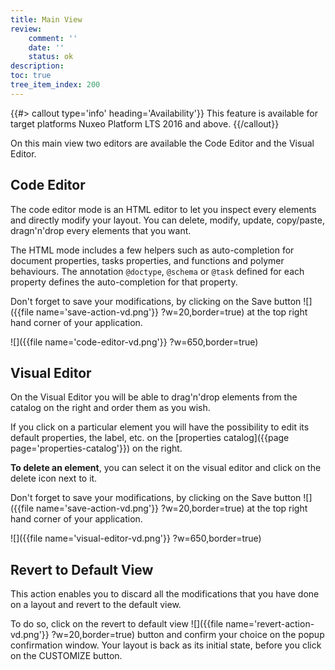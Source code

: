 ```yaml
---
title: Main View
review:
    comment: ''
    date: ''
    status: ok
description:
toc: true
tree_item_index: 200
---
```


{{#> callout type='info' heading='Availability'}}
This feature is available for target platforms Nuxeo Platform LTS 2016 and above.
{{/callout}}

On this main view two editors are available the Code Editor and the Visual Editor.

## Code Editor

The code editor mode is an HTML editor to let you inspect every elements and directly modify your layout. You can delete, modify, update, copy/paste, dragn'n'drop every elements that you want.

The HTML mode includes a few helpers such as auto-completion for document properties, tasks properties, and functions and polymer behaviours. The annotation `@doctype`, `@schema` or `@task` defined for each property defines the auto-completion for that property.

Don't forget to save your modifications, by clicking on the Save button ![]({{file name='save-action-vd.png'}} ?w=20,border=true) at the top right hand corner of your application.

![]({{file name='code-editor-vd.png'}} ?w=650,border=true)

## Visual Editor

On the Visual Editor you will be able to drag'n'drop elements from the catalog on the right and order them as you wish.

If you click on a particular element you will have the possibility to edit its default properties, the label, etc. on the [properties catalog]({{page page='properties-catalog'}}) on the right.

**To delete an element**, you can select it on the visual editor and click on the delete icon next to it.

Don't forget to save your modifications, by clicking on the Save button ![]({{file name='save-action-vd.png'}} ?w=20,border=true) at the top right hand corner of your application.

![]({{file name='visual-editor-vd.png'}} ?w=650,border=true)

## Revert to Default View

This action enables you to discard all the modifications that you have done on a layout and revert to the default view.

To do so, click on the revert to default view ![]({{file name='revert-action-vd.png'}} ?w=20,border=true) button and confirm your choice on the popup confirmation window. Your layout is back as its initial state, before you click on the CUSTOMIZE button.
